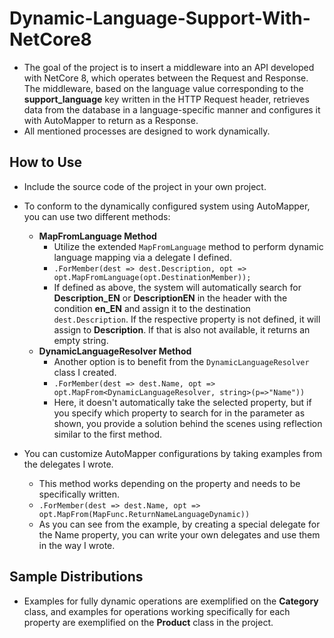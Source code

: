# Dynamic-Language-Support-With-NetCore8
+ The goal of the project is to insert a middleware into an API developed with NetCore 8, which operates between the Request and Response. The middleware, based on the language value corresponding to the **support_language** key written in the HTTP Request header, retrieves data from the database in a language-specific manner and configures it with AutoMapper to return as a Response.
+ All mentioned processes are designed to work dynamically.

## How to Use
+ Include the source code of the project in your own project.
+ To conform to the dynamically configured system using AutoMapper, you can use two different methods:
    + **MapFromLanguage Method**
        + Utilize the extended `MapFromLanguage` method to perform dynamic language mapping via a delegate I defined.
        + ```.ForMember(dest => dest.Description, opt => opt.MapFromLanguage(opt.DestinationMember));```
        + If defined as above, the system will automatically search for **Description_EN** or **DescriptionEN** in the header with the condition **en_EN** and assign it to the destination `dest.Description`. If the respective property is not defined, it will assign to **Description**. If that is also not available, it returns an empty string.
    + **DynamicLanguageResolver Method**
        + Another option is to benefit from the `DynamicLanguageResolver` class I created.
        + ```.ForMember(dest => dest.Name, opt => opt.MapFrom<DynamicLanguageResolver, string>(p=>"Name"))```
        + Here, it doesn't automatically take the selected property, but if you specify which property to search for in the parameter as shown, you provide a solution behind the scenes using reflection similar to the first method.

+ You can customize AutoMapper configurations by taking examples from the delegates I wrote.
    + This method works depending on the property and needs to be specifically written.
    + ```.ForMember(dest => dest.Name, opt => opt.MapFrom(MapFunc.ReturnNameLanguageDynamic))```
    + As you can see from the example, by creating a special delegate for the Name property, you can write your own delegates and use them in the way I wrote.
  
## Sample Distributions
+ Examples for fully dynamic operations are exemplified on the **Category** class, and examples for operations working specifically for each property are exemplified on the **Product** class in the project.
